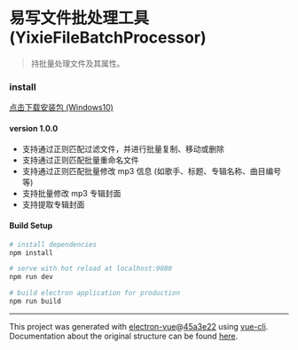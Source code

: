 # 易写文件批处理工具 (YixieFileBatchProcessor)

> 持批量处理文件及其属性。

### install
[点击下载安装包 (Windows10)](https://raw.githubusercontent.com/kalila-cc/Program/master/%E9%87%87%E6%98%94%E4%BE%BF%E7%AD%BE_Setup_1.0.0.exe)

#### version 1.0.0
+ 支持通过正则匹配过滤文件，并进行批量复制、移动或删除
+ 支持通过正则匹配批量重命名文件
+ 支持通过正则匹配批量修改 mp3 信息 (如歌手、标题、专辑名称、曲目编号等)
+ 支持批量修改 mp3 专辑封面
+ 支持提取专辑封面

#### Build Setup

``` bash
# install dependencies
npm install

# serve with hot reload at localhost:9080
npm run dev

# build electron application for production
npm run build


```

---

This project was generated with [electron-vue](https://github.com/SimulatedGREG/electron-vue)@[45a3e22](https://github.com/SimulatedGREG/electron-vue/tree/45a3e224e7bb8fc71909021ccfdcfec0f461f634) using [vue-cli](https://github.com/vuejs/vue-cli). Documentation about the original structure can be found [here](https://simulatedgreg.gitbooks.io/electron-vue/content/index.html).
